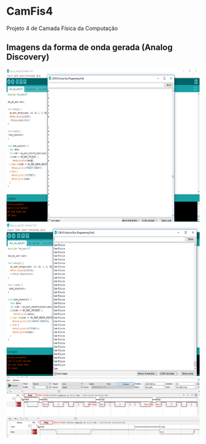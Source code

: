 ﻿# CamFis4
Projeto 4 de Camada Física da Computação

## Imagens da forma de onda gerada (Analog Discovery)

<a href="url"><img src="Imagens/print.png" height="400"></a>
<a href="url"><img src="Imagens/print2.png" height="400"></a>
<a href="url"><img src="Imagens/analog.png" lenght="400"></a>
<a href="url"><img src="Imagens/curva.png" lenght="400"></a>
